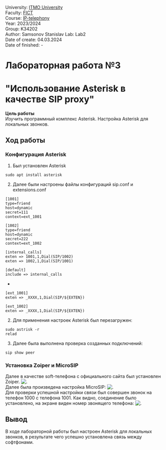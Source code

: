 University: [ITMO University](https://itmo.ru/ru/)  
Faculty: [FICT](https://fict.itmo.ru)  
Course: [IP-telephony](https://github.com/itmo-ict-faculty/ip-telephony)  
Year: 2023/2024  
Group: K34202  
Author: Samsonov Stanislav
Lab: Lab2  
Date of create: 04.03.2024  
Date of finished: - 

# Лабораторная работа №3
# "Использование Asterisk в качестве SIP proxy"

**Цель работы**  
Изучить программный комплекс Asterisk. Настройка Asterisk для локальных звонков.

## Ход работы

### Конфигурация Asterisk
1. Был установлен Asterisk
```
sudo apt install asterisk
```
2. Далее были настроены файлы конфигураций sip.conf и extensions.conf
```
[1001]
type=friend
host=dynamic
secret=111
context=ext_1001

[1002]
type=friend
host=dynamic
secret=222
context=ext_1002

[internal_calls]
exten => 1001,1,Dial(SIP/1002)
exten => 1002,1,Dial(SIP/1001)

[default]
include => internal_calls
```
-

```
[ext_1001]
exten => _XXXX,1,Dial(SIP/${EXTEN})

[ext_1002]
exten => _XXXX,1,Dial(SIP/${EXTEN})
```

2. Для применения настроек Asterisk был перезагружен:
```
sudo astrisk -r
relad
```
3. Далее была выполнена проверка созданных подключений:
```
sip show peer
```

### Установка Zoiper и MicroSIP

Далее в качестве soft-телефона с официального сайта был установлен Zoiper.
![.]()  
Далее была произведена настройка MicroSIP:
![.]()  
Для проверки успешной настройки связи был совершен звонок на телефон 1000 с телефона 1001. Как видно, соединение было установлено, на экране виден номер звонящего телефона:
![.]()  
## Вывод 
В ходе лабораторной работы был настроен Asterisk для локальных звонков, в результате чего успешно установлена связь между софтфонами.




